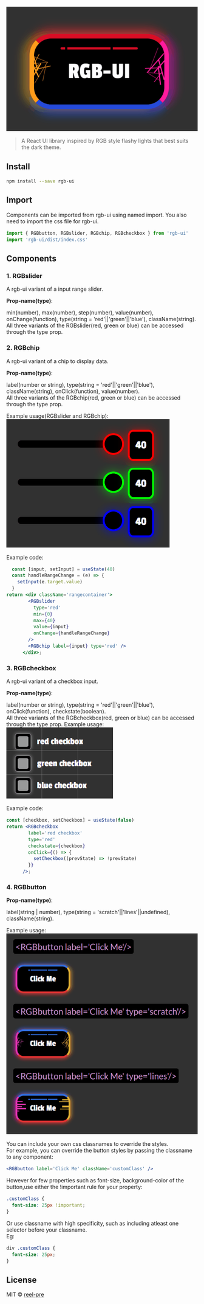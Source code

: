 ![rgb-ui logo](./images/logo.gif)

> A React UI library inspired by RGB style flashy lights that best suits the dark theme.

## Install

```bash
npm install --save rgb-ui
```

## Import
Components can be imported from rgb-ui using named import. You also need to import the css file for rgb-ui.
```jsx
import { RGBbutton, RGBslider, RGBchip, RGBcheckbox } from 'rgb-ui'
import 'rgb-ui/dist/index.css'
```

## Components

### 1. RGBslider

A rgb-ui variant of a input range slider.

<b>Prop-name(type)</b>:

min(number), max(number), step(number), value(number), onChange(function), type(string = 'red'||'green'||'blue'), className(string).  
All three variants of the RGBslider(red, green or blue) can be accessed through the type prop.

### 2. RGBchip

A rgb-ui variant of a chip to display data.

<b>Prop-name(type)</b>:

label(number or string), type(string = 'red'||'green'||'blue'), className(string), onClick(function), value(number).  
All three variants of the RGBchip(red, green or blue) can be accessed through the type prop.

Example usage(RGBslider and RGBchip):  
![rgb-ui_range](./images/range_gif_animation.gif)

Example code:

```jsx
  const [input, setInput] = useState(40)
  const handleRangeChange = (e) => {
    setInput(e.target.value)
  }
return <div className='rangecontainer'>
        <RGBslider
          type='red'
          min={0}
          max={40}
          value={input}
          onChange={handleRangeChange}
        />
        <RGBchip label={input} type='red' />
      </div>;
```
### 3. RGBcheckbox
A rgb-ui variant of a checkbox input.


<b>Prop-name(type)</b>:

label(number or string), type(string = 'red'||'green'||'blue'), onClick(function), checkstate(boolean).  
All three variants of the RGBcheckbox(red, green or blue) can be accessed through the type prop.
Example usage:
![rgb-ui_checkbox](./images/check_gif_animation.gif)


Example code:
```jsx
const [checkbox, setCheckbox] = useState(false)
return <RGBcheckbox
        label='red checkbox'
        type='red'
        checkstate={checkbox}
        onClick={() => {
          setCheckbox((prevState) => !prevState)
        }}
      />;
```

### 4. RGBbutton

<b>Prop-name(type)</b>:

label(string | number), type(string = 'scratch'||'lines'||undefined), className(string).

Example usage:  
![rgb-ui demo example](./images/example.gif)

You can include your own css classnames to override the styles.  
For example, you can override the button styles by passing the classname to any component:

```jsx
<RGBbutton label='Click Me' className='customClass' />
```

However for few properties such as font-size, background-color of the button,use either the !important rule for your property:

```css
.customClass {
  font-size: 25px !important;
}
```

Or use classname with high specificity, such as including atleast one selector before your classname.  
Eg:

```css
div .customClass {
  font-size: 25px;
}
```

## License

MIT © [reel-pre](https://github.com/reel-pre)
